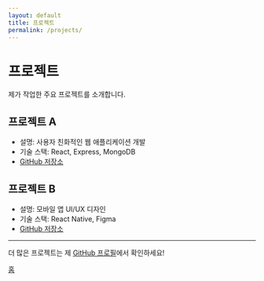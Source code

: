 ```yaml
---
layout: default
title: 프로젝트
permalink: /projects/
---
```


# 프로젝트

제가 작업한 주요 프로젝트를 소개합니다.

## 프로젝트 A

- 설명: 사용자 친화적인 웹 애플리케이션 개발
- 기술 스택: React, Express, MongoDB
- [GitHub 저장소](https://github.com/yourusername/project-a)

## 프로젝트 B

- 설명: 모바일 앱 UI/UX 디자인
- 기술 스택: React Native, Figma
- [GitHub 저장소](https://github.com/yourusername/project-b)

---

더 많은 프로젝트는 제 [GitHub 프로필](https://github.com/yourusername)에서 확인하세요!








[홈](index.md)
